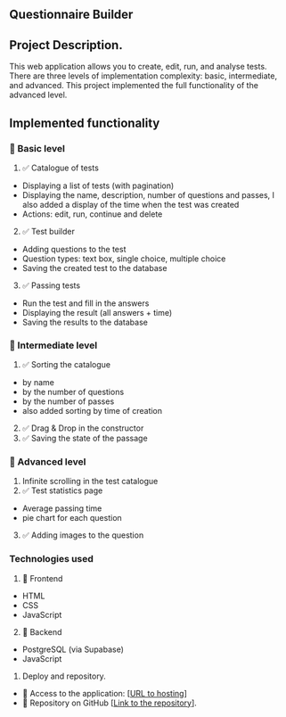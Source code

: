 ## Questionnaire Builder
## Project Description.
This web application allows you to create, edit, run, and analyse tests. There are three levels of implementation complexity: basic, intermediate, and advanced. This project implemented the full functionality of the advanced level.

## Implemented functionality
### 📌 Basic level
1. ✅ Catalogue of tests
  - Displaying a list of tests (with pagination)
  - Displaying the name, description, number of questions and passes, I also added a display of the time when the test was created
  - Actions: edit, run, continue and delete
2. ✅ Test builder
  - Adding questions to the test
  - Question types: text box, single choice, multiple choice
  - Saving the created test to the database
3. ✅ Passing tests
  - Run the test and fill in the answers
  - Displaying the result (all answers + time)
  - Saving the results to the database

### 📌 Intermediate level
1. ✅ Sorting the catalogue 
  - by name 
  - by the number of questions 
  - by the number of passes 
  - also added sorting by time of creation
2. ✅ Drag & Drop in the constructor 
3. ✅ Saving the state of the passage 

### 📌 Advanced level
1. Infinite scrolling in the test catalogue
2. ✅ Test statistics page 
  - Average passing time
  - pie chart for each question
3. ✅ Adding images to the question

### Technologies used
1. 🔹 Frontend
  - HTML
  - CSS
  - JavaScript
2. 🔹 Backend
  - PostgreSQL (via Supabase)
  - JavaScript

1. Deploy and repository.
  - 🔗 Access to the application: [[URL to hosting](https://questionary-builder-final.vercel.app/)]
  - 📂 Repository on GitHub [[Link to the repository](https://github.com/maxpr22/Questionary-builder-final)].
